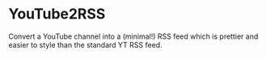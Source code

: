 YouTube2RSS
===========

Convert a YouTube channel into a (minimal!) RSS feed which is prettier and easier to style than the standard YT RSS feed.